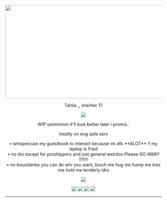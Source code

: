<p align="center">
  <img width="560" height="300" src="https://64.media.tumblr.com/c6edf1a0d593c95a79e2c017cbe9607f/ecd38cf95304104f-6d/s250x400/e7815826cc5406c14d6146d75223f28d5e3b4b09.gif">
</p>

<p align="center">
Tahlia ,, she/her  17 

<p align="center">
  <img  src="https://camo.githubusercontent.com/b70fb9ae672e3a7613d48970f307cc7c7a2c068110985741ebc3e23a2ec771c5/68747470733a2f2f36342e6d656469612e74756d626c722e636f6d2f64643132323433656363396235323564663964356237346237373161383037372f633135646432366566636338616635312d31372f73363430783936302f663934343533633261353439366364346636656164363133356137386632373432623834326562302e676966">
</p>

<p align="center">
  WIP ummmmm it'll look better later i promis..

   <p align="center">
     mostly on eng safe serv
  

<p align="center">
• whisper/use my guestbook to interact because im afk **ALOT** !! my laptop is fried <br> • no dni except for proshippers and just general weirdos Please GO AWAY !!!!!!! <br> • no boundaries you can do wtv you want, touch me hug me hump me kiss me hold me tenderly idm

<p align="center">


<p align="center">
  <img  src="http://fc05.deviantart.net/fs70/f/2011/341/0/d/purple_pokemon_sprite_divider_by_venesauroar-d4if3zj.png">
</p> 

<p align="center">
   <img src="https://watermelon.crd.co/assets/images/gallery21/13943fcb.gif?v=2a41aca3">  <img src="https://watermelon.crd.co/assets/images/gallery21/c78efcc4.gif?v=2a41aca3">  <img  src="https://watermelon.crd.co/assets/images/gallery21/f8637baf.gif?v=2a41aca3">  <img  src="https://cdn.discordapp.com/attachments/1082227812875898920/1117335918827806812/blinkiesCafe-GH.gif">
   

****

